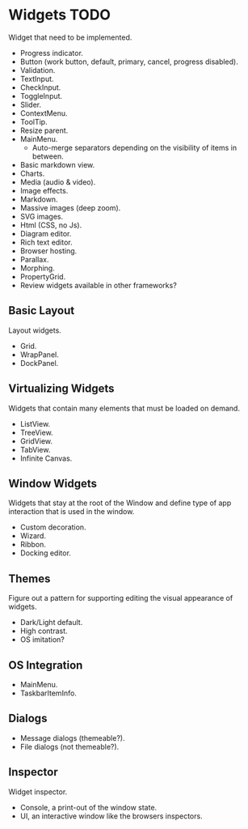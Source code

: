 # Widgets TODO

Widget that need to be implemented.

* Progress indicator.
* Button (work button, default, primary, cancel, progress disabled).
* Validation.
* TextInput.
* CheckInput.
* ToggleInput.
* Slider.
* ContextMenu.
* ToolTip.
* Resize parent.
* MainMenu.
  * Auto-merge separators depending on the visibility of items in between.
* Basic markdown view.
* Charts.
* Media (audio & video).
* Image effects.
* Markdown.
* Massive images (deep zoom).
* SVG images.
* Html (CSS, no Js).
* Diagram editor.
* Rich text editor.
* Browser hosting.
* Parallax.
* Morphing.
* PropertyGrid.
* Review widgets available in other frameworks?

## Basic Layout

Layout widgets.

* Grid.
* WrapPanel.
* DockPanel.

## Virtualizing Widgets

Widgets that contain many elements that must be loaded on demand.

* ListView.
* TreeView.
* GridView.
* TabView.
* Infinite Canvas.

## Window Widgets

Widgets that stay at the root of the Window and define type of app interaction that is used in the window.

* Custom decoration.
* Wizard.
* Ribbon.
* Docking editor.

## Themes

Figure out a pattern for supporting editing the visual appearance of widgets.

* Dark/Light default.
* High contrast.
* OS imitation?

## OS Integration

* MainMenu.
* TaskbarItemInfo.

## Dialogs

* Message dialogs (themeable?).
* File dialogs (not themeable?).

## Inspector

Widget inspector.

* Console, a print-out of the window state.
* UI, an interactive window like the browsers inspectors.